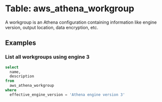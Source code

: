 # Table: aws_athena_workgroup

A workgroup is an Athena configuration containing information like engine version, output location, data encryption, etc.

## Examples

### List all workgroups using engine 3

```sql
select 
  name, 
  description 
from 
  aws_athena_workgroup 
where 
  effective_engine_version = 'Athena engine version 3'
```
